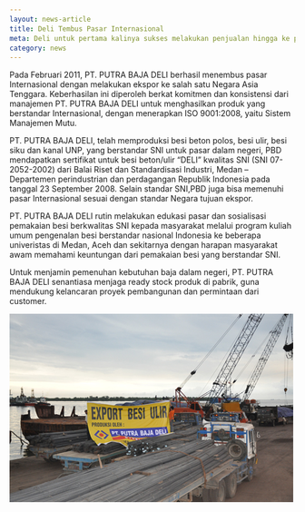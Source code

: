 ```yaml
---
layout: news-article
title: Deli Tembus Pasar Internasional
meta: Deli untuk pertama kalinya sukses melakukan penjualan hingga ke pasar internasional
category: news
---
```


Pada Februari 2011, PT. PUTRA BAJA DELI berhasil menembus pasar Internasional dengan melakukan ekspor ke salah satu Negara Asia Tenggara. Keberhasilan ini diperoleh berkat komitmen dan konsistensi dari manajemen PT. PUTRA BAJA DELI untuk menghasilkan produk yang berstandar Internasional, dengan menerapkan ISO 9001:2008, yaitu Sistem Manajemen Mutu. 

PT. PUTRA BAJA DELI, telah memproduksi besi beton polos, besi ulir, besi siku dan kanal UNP, yang berstandar SNI untuk pasar dalam negeri, PBD mendapatkan sertifikat untuk besi beton/ulir “DELI” kwalitas SNI (SNI 07-2052-2002) dari Balai Riset dan Standardisasi Industri, Medan – Departemen perindustrian dan perdagangan Republik Indonesia pada tanggal 23 September 2008. Selain standar SNI,PBD juga bisa memenuhi pasar Internasional sesuai dengan standar Negara tujuan ekspor. 

PT. PUTRA BAJA DELI rutin melakukan edukasi pasar dan sosialisasi pemakaian besi berkwalitas SNI kepada masyarakat melalui program kuliah umum pengenalan besi berstandar nasional Indonesia ke beberapa univeristas di Medan, Aceh dan sekitarnya dengan harapan masyarakat awam memahami keuntungan dari pemakaian besi yang berstandar SNI. 

Untuk menjamin pemenuhan kebutuhan baja dalam negeri, PT. PUTRA BAJA DELI senantiasa menjaga ready stock produk di pabrik, guna mendukung kelancaran proyek pembangunan dan permintaan dari customer.

 ![Export Besi](/img/export_besi.jpg)
